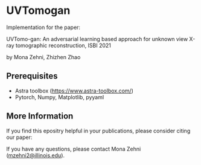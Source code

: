 # UVTomogan

Implementation for the paper: 

UVTomo-gan: An adversarial learning based approach for unknown view X-ray tomographic reconstruction, ISBI 2021

by Mona Zehni, Zhizhen Zhao

## Prerequisites
- Astra toolbox (https://www.astra-toolbox.com/)
- Pytorch, Numpy, Matplotlib, pyyaml

## More Information
If you find this epositry helpful in your publications, please consider citing our paper:

If you have any questions, please contact Mona Zehni (mzehni2@illinois.edu).

